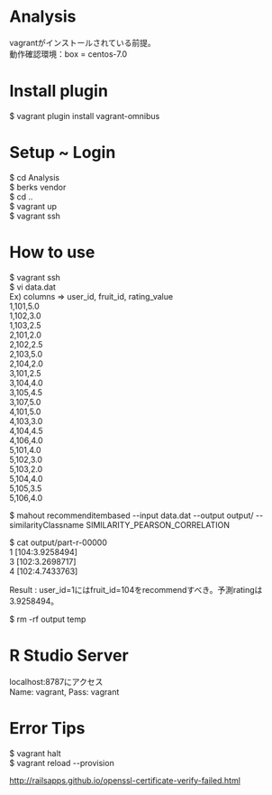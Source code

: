 Analysis
========

vagrantがインストールされている前提。  
動作確認環境：box = centos-7.0  

# Install plugin  
$ vagrant plugin install vagrant-omnibus

# Setup ~ Login
$ cd Analysis  
$ berks vendor  
$ cd ..  
$ vagrant up  
$ vagrant ssh

# How to use
$ vagrant ssh  
$ vi data.dat  
Ex) columns => user_id, fruit_id, rating_value  
1,101,5.0  
1,102,3.0  
1,103,2.5  
2,101,2.0  
2,102,2.5  
2,103,5.0  
2,104,2.0  
3,101,2.5  
3,104,4.0  
3,105,4.5  
3,107,5.0  
4,101,5.0  
4,103,3.0  
4,104,4.5  
4,106,4.0  
5,101,4.0  
5,102,3.0  
5,103,2.0  
5,104,4.0  
5,105,3.5  
5,106,4.0  

$ mahout recommenditembased --input data.dat --output output/ --similarityClassname SIMILARITY_PEARSON_CORRELATION

$ cat output/part-r-00000   
1	[104:3.9258494]  
3	[102:3.2698717]  
4	[102:4.7433763]  

Result : user_id=1にはfruit_id=104をrecommendすべき。予測ratingは3.9258494。

$ rm -rf output temp

# R Studio Server
localhost:8787にアクセス  
Name: vagrant, Pass: vagrant

# Error Tips
$ vagrant halt  
$ vagrant reload --provision

http://railsapps.github.io/openssl-certificate-verify-failed.html

